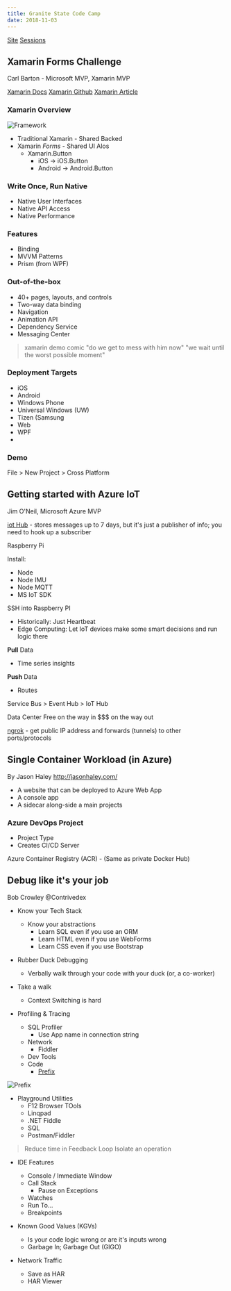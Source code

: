 ```yaml
---
title: Granite State Code Camp
date: 2018-11-03
---
```



[Site](https://granitestateusersgroups.org/schedule/)
[Sessions](https://sessionize.com/api/v2/2k7oucky/view/grid)



## Xamarin Forms Challenge
Carl Barton - Microsoft MVP, Xamarin MVP

[Xamarin Docs](https://docs.microsoft.com/en-us/xamarin/xamarin-forms/)
[Xamarin Github](https://github.com/xamarin/Xamarin.Forms)
[Xamarin Article](https://www.hanselman.com/blog/XamarinFormsWriteOnceRunEverywhereANDBeNative.aspx)


### Xamarin Overview

![Framework](https://i.imgur.com/4MR6es2.png)


* Traditional Xamarin - Shared Backed
* Xamarin *Forms* - Shared UI Alos
  * Xamarin.Button
	  * iOS -> iOS.Button
	  * Android -> Android.Button

### Write Once, Run Native

* Native User Interfaces
* Native API Access
* Native Performance

### Features

* Binding
* MVVM Patterns
* Prism (from WPF)

### Out-of-the-box

* 40+ pages, layouts, and controls
* Two-way data binding
* Navigation
* Animation API
* Dependency Service
* Messaging Center

> xamarin demo comic
> "do we get to mess with him now"
> "we wait until the worst possible moment"

### Deployment Targets

* iOS
* Android
* Windows Phone
* Universal Windows (UW)
* Tizen (Samsung 
* Web
* WPF
* 

### Demo

File > New Project > Cross Platform


## Getting started with Azure IoT
Jim O'Neil, Microsoft Azure MVP

[iot Hub](https://azure.microsoft.com/en-us/services/iot-hub/) - stores messages up to 7 days, but it's just a publisher of info; you need to hook up a subscriber


Raspberry Pi

Install:
* Node
* Node IMU
* Node MQTT
* MS IoT SDK

SSH into Raspberry PI

* Historically: Just Heartbeat
* Edge Computing: Let IoT devices make some smart decisions and run logic there

**Pull** Data
 - Time series insights

**Push** Data
- Routes


Service Bus > Event Hub > IoT Hub

Data Center
Free on the way in
$$$ on the way out

[ngrok](https://www.npmjs.com/package/ngrok) - get public IP address and forwards (tunnels) to other ports/protocols





## Single Container Workload (in Azure)
By Jason Haley
http://jasonhaley.com/


* A website that can be deployed to Azure Web App
* A console app
* A sidecar along-side a main projects

### Azure DevOps Project

* Project Type
* Creates CI/CD Server

Azure Container Registry (ACR) - (Same as private Docker Hub)



## Debug like it's your job
Bob Crowley @Contrivedex

* Know your Tech Stack
	* Know your abstractions
		* Learn SQL even if you use an ORM
		* Learn HTML even if you use WebForms
		* Learn CSS even if you use Bootstrap

* Rubber Duck Debugging
	* Verbally walk through your code with your duck (or, a co-worker)

* Take a walk
	* Context Switching is hard

* Profiling & Tracing
	* SQL Profiler
		* Use App name in connection string
	* Network
		* Fiddler
	* Dev Tools
	* Code
		* [Prefix](https://stackify.com/prefix/)

![Prefix](https://i.imgur.com/wSILLvm.png) 


* Playground Utilities
	* F12 Browser TOols
	* Linqpad
	* .NET Fiddle
	* SQL
	* Postman/Fiddler

> Reduce time in Feedback Loop 
> Isolate an operation


* IDE Features
	* Console / Immediate Window
	* Call Stack
		* Pause on Exceptions
	* Watches
	* Run To...
	* Breakpoints

* Known Good Values (KGVs)
	* Is your code logic wrong or are it's inputs wrong
	* Garbage In; Garbage Out (GIGO)

* Network Traffic
	* Save as HAR
	* HAR Viewer

